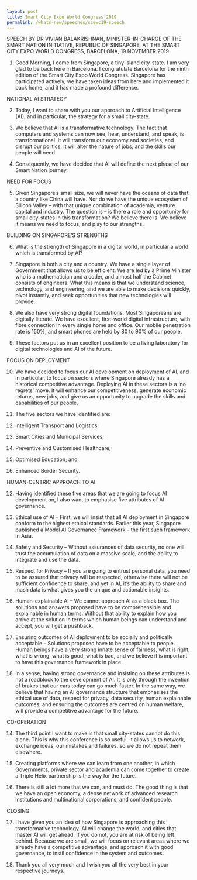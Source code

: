 ```yaml
---
layout: post
title: Smart City Expo World Congress 2019
permalink: /whats-new/speeches/scewc19-speech
---
```

SPEECH BY DR VIVIAN BALAKRISHNAN, MINISTER-IN-CHARGE OF THE SMART NATION INITIATIVE, REPUBLIC OF SINGAPORE, AT THE SMART CITY EXPO WORLD CONGRESS, BARCELONA, 19 NOVEMBER 2019

1. Good Morning, I come from Singapore, a tiny island city-state. I am very glad to be back here in Barcelona. I congratulate Barcelona for the ninth edition of the Smart City Expo World Congress. Singapore has participated actively, we have taken ideas from here and implemented it back home, and it has made a profound difference.

NATIONAL AI STRATEGY

2. Today, I want to share with you our approach to Artificial Intelligence (AI), and in particular, the strategy for a small city-state.
 
 
3. We believe that AI is a transformative technology. The fact that computers and systems can now see, hear, understand, and speak, is transformational. It will transform our economy and societies, and disrupt our politics. It will alter the nature of jobs, and the skills our people will need.
 
 
4. Consequently, we have decided that AI will define the next phase of our Smart Nation journey.
 
NEED FOR FOCUS
 
5. Given Singapore’s small size, we will never have the oceans of data that a country like China will have. Nor do we have the unique ecosystem of Silicon Valley – with that unique combination of academia, venture capital and industry. The question is – is there a role and opportunity for small city-states in this transformation? We believe there is. We believe it means we need to focus, and play to our strengths.
 
 
BUILDING ON SINGAPORE’S STRENGTHS
 
6. What is the strength of Singapore in a digital world, in particular a world which is transformed by AI?
 
 
7. Singapore is both a city and a country. We have a single layer of Government that allows us to be efficient. We are led by a Prime Minister who is a mathematician and a coder, and almost half the Cabinet consists of engineers. What this means is that we understand science, technology, and engineering, and we are able to make decisions quickly, pivot instantly, and seek opportunities that new technologies will provide.
 
8. We also have very strong digital foundations. Most Singaporeans are digitally literate. We have excellent, first-world digital infrastructure, with fibre connection in every single home and office. Our mobile penetration rate is 150%, and smart phones are held by 80 to 90% of our people.
 
 
9. These factors put us in an excellent position to be a living laboratory for digital technologies and AI of the future.
 
 
FOCUS ON DEPLOYMENT
 
10. We have decided to focus our AI development on deployment of AI, and in particular, to focus on sectors where Singapore already has a historical competitive advantage. Deploying AI in these sectors is a ‘no regrets’ move. It will enhance our competitiveness, generate economic returns, new jobs, and give us an opportunity to upgrade the skills and capabilities of our people.
 
 
11. The five sectors we have identified are:
 
1.    Intelligent Transport and Logistics;
2.    Smart Cities and Municipal Services;
3.    Preventive and Customised Healthcare;
4.    Optimised Education; and
5.    Enhanced Border Security.
 
 
HUMAN-CENTRIC APPROACH TO AI
 
12. Having identified these five areas that we are going to focus AI development on, I also want to emphasise five attributes of AI governance.
 
 
1. Ethical use of AI – First, we will insist that all AI deployment in Singapore conform to the highest ethical standards. Earlier this year, Singapore published a Model AI Governance Framework – the first such framework in Asia.
 
2. Safety and Security – Without assurances of data security, no one will trust the accumulation of data on a massive scale, and the ability to integrate and use the data.
 
3. Respect for Privacy – If you are going to entrust personal data, you need to be assured that privacy will be respected, otherwise there will not be sufficient confidence to share, and yet in AI, it’s the ability to share and mash data is what gives you the unique and actionable insights.
 
4. Human-explainable AI – We cannot approach AI as a black box. The solutions and answers proposed have to be comprehensible and explainable in human terms. Without that ability to explain how you arrive at the solution in terms which human beings can understand and accept, you will get a pushback.
 
5. Ensuring outcomes of AI deployment to be socially and politically acceptable – Solutions proposed have to be acceptable to people. Human beings have a very strong innate sense of fairness, what is right, what is wrong, what is good, what is bad, and we believe it is important to have this governance framework in place.
 
 
13. In a sense, having strong governance and insisting on these attributes is not a roadblock to the development of AI. It is only through the invention of brakes that our cars today can go much faster. In the same way, we believe that having an AI governance structure that emphasises the ethical use of data, respect for privacy, data security, human explainable outcomes, and ensuring the outcomes are centred on human welfare, will provide a competitive advantage for the future.
 
 
CO-OPERATION
 
14. The third point I want to make is that small city-states cannot do this alone. This is why this conference is so useful. It allows us to network, exchange ideas, our mistakes and failures, so we do not repeat them elsewhere.
 
 
15. Creating platforms where we can learn from one another, in which Governments, private sector and academia can come together to create a Triple Helix partnership is the way for the future.
 
 
16. There is still a lot more that we can, and must do. The good thing is that we have an open economy, a dense network of advanced research institutions and multinational corporations, and confident people.
 
 
CLOSING
 
17. I have given you an idea of how Singapore is approaching this transformative technology. AI will change the world, and cities that master AI will get ahead. If you do not, you are at risk of being left behind. Because we are small, we will focus on relevant areas where we already have a competitive advantage, and approach it with good governance, to instil confidence in the system and outcomes.
 
18. Thank you all very much and I wish you all the very best in your respective journeys.

